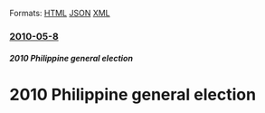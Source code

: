 
Formats: [HTML](/news/2010/05/8/2010-philippine-general-election.html)  [JSON](/news/2010/05/8/2010-philippine-general-election.json)  [XML](/news/2010/05/8/2010-philippine-general-election.xml)  

### [2010-05-8](/news/2010/05/8/index.md)

##### 2010 Philippine general election
# 2010 Philippine general election



